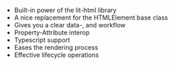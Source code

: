 + Built-in power of the lit-html library
+ A nice replacement for the HTMLElement base class
+ Gives you a clear data-, and workflow
+ Property-Attribute interop
+ Typescript support
+ Eases the rendering process
+ Effective lifecycle operations



